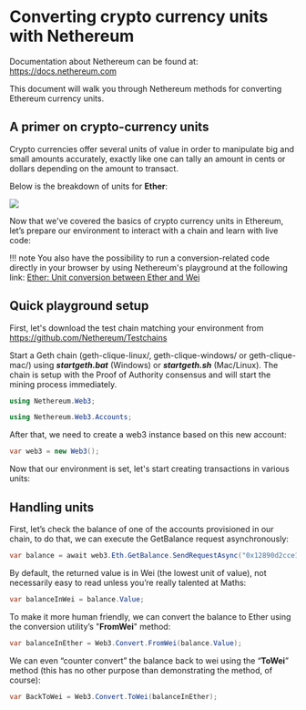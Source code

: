 # Converting crypto currency units with Nethereum

Documentation about Nethereum can be found at: <https://docs.nethereum.com>

This document will walk you through Nethereum methods for converting Ethereum currency units.

## A primer on crypto-currency units

Crypto currencies offer several units of value in order to manipulate big and small amounts accurately, exactly like one can tally an amount in cents or dollars depending on the amount to transact.

Below is the breakdown of units for **Ether**:

![](https://github.com/Nethereum/Nethereum.Workbooks/raw/master/docs/screenshots/EtherUnitConversionTable.jpg)

Now that we've covered the basics of crypto currency units in Ethereum, let’s prepare our environment to interact with a chain and learn with live code:

!!! note
    You also have the possibility to run a conversion-related code directly in your browser
    by using Nethereum's playground at the following link:
    [Ether: Unit conversion between Ether and Wei](http://playground.nethereum.com/csharp/id/1014)

## Quick playground setup

First, let's download the test chain matching your environment from <https://github.com/Nethereum/Testchains>

Start a Geth chain (geth-clique-linux/, geth-clique-windows/ or geth-clique-mac/) using **_startgeth.bat_** (Windows) or **_startgeth.sh_** (Mac/Linux). The chain is setup with the Proof of Authority consensus and will start the mining process immediately.


```csharp
using Nethereum.Web3;
```

```csharp
using Nethereum.Web3.Accounts;
```

After that, we need to create a web3 instance based on this new account:

```csharp
var web3 = new Web3();
```

Now that our environment is set, let's start creating transactions in various units:

## Handling units

First, let’s check the balance of one of the accounts provisioned in our chain, to do that, we can execute the GetBalance request asynchronously:

```csharp
var balance = await web3.Eth.GetBalance.SendRequestAsync("0x12890d2cce102216644c59daE5baed380d84830c");
```

By default, the returned value is in Wei (the lowest unit of value), not necessarily easy to read unless you’re really talented at Maths:

```csharp
var balanceInWei = balance.Value;
```

To make it more human friendly, we can convert the balance to Ether using the conversion utility’s "**FromWei**" method:

```csharp
var balanceInEther = Web3.Convert.FromWei(balance.Value);
```

We can even “counter convert” the balance back to wei using the “**ToWei**” method (this has no other purpose than demonstrating the method, of course):

```csharp
var BackToWei = Web3.Convert.ToWei(balanceInEther);
```
